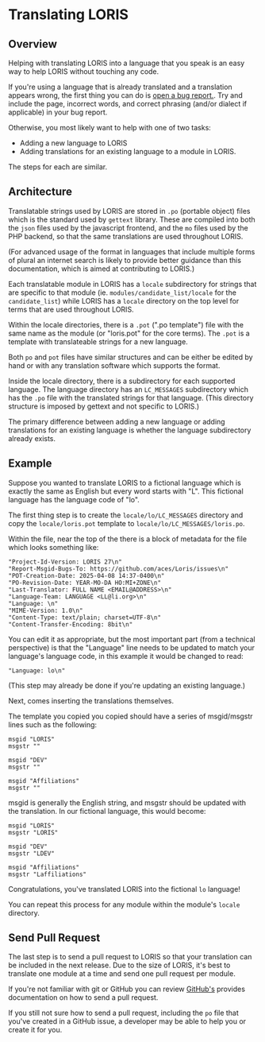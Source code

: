 # Translating LORIS

## Overview

Helping with translating LORIS into a language that you speak is
an easy way to help LORIS without touching any code.

If you're using a language that is already translated and a translation
appears wrong, the first thing you can do is [open a bug report.](https://github.com/aces/Loris/issues/new?template=bug_report.md). Try and include
the page, incorrect words, and correct phrasing (and/or dialect if applicable)
in your bug report.

Otherwise, you most likely want to help with one of two tasks:
- Adding a new language to LORIS
- Adding translations for an existing language to a module in LORIS.

The steps for each are similar.

## Architecture

Translatable strings used by LORIS are stored in `.po` (portable object)
files which is the standard used by `gettext` library. These are compiled
into both the `json` files used by the javascript frontend, and the `mo` files
used by the PHP backend, so that the same translations are used throughout
LORIS.

(For advanced usage of the format in languages that include multiple forms of
plural an internet search is likely to provide better guidance than this
documentation, which is aimed at contributing to LORIS.)

Each translatable module in LORIS has a `locale` subdirectory for strings that
are specific to that module (ie. `modules/candidate_list/locale` for the
`candidate_list`) while LORIS has a `locale` directory on the top level
for terms that are used throughout LORIS.

Within the locale directories, there is a `.pot` (".po template") file with
the same name as the module (or "loris.pot" for the core terms). The `.pot`
is a template with translateable strings for a new language.

Both `po` and `pot` files have similar structures and can be either be edited
by hand or with any translation software which supports the format.

Inside the locale directory, there is a subdirectory for each supported language.
The language directory has an `LC_MESSAGES` subdirectory which has the `.po` file
with the translated strings for that language. (This directory structure is imposed
by gettext and not specific to LORIS.)

The primary difference between adding a new language or adding translations for
an existing language is whether the language subdirectory already exists.

## Example 

Suppose you wanted to translate LORIS to a fictional language which is exactly
the same as English but every word starts with "L". This fictional language has
the language code of "lo".

The first thing step is to create the `locale/lo/LC_MESSAGES` directory and
copy the `locale/loris.pot` template to `locale/lo/LC_MESSAGES/loris.po`.

Within the file, near the top of the there is a block of metadata for the file
which looks something like:

```
"Project-Id-Version: LORIS 27\n"
"Report-Msgid-Bugs-To: https://github.com/aces/Loris/issues\n"
"POT-Creation-Date: 2025-04-08 14:37-0400\n"
"PO-Revision-Date: YEAR-MO-DA HO:MI+ZONE\n"
"Last-Translator: FULL NAME <EMAIL@ADDRESS>\n"
"Language-Team: LANGUAGE <LL@li.org>\n"
"Language: \n"
"MIME-Version: 1.0\n"
"Content-Type: text/plain; charset=UTF-8\n"
"Content-Transfer-Encoding: 8bit\n"
```

You can edit it as appropriate, but the most important part (from a technical
perspective) is that the "Language" line needs to be updated to match your
language's language code, in this example it would be changed to read:

```
"Language: lo\n"
```

(This step may already be done if you're updating an existing language.)

Next, comes inserting the translations themselves. 

The template you copied you copied should have a series of msgid/msgstr lines such
as the following:

```
msgid "LORIS"
msgstr ""

msgid "DEV"
msgstr ""

msgid "Affiliations"
msgstr ""
```

msgid is generally the English string, and msgstr should be updated with the
translation. In our fictional language, this would become:

```
msgid "LORIS"
msgstr "LORIS"

msgid "DEV"
msgstr "LDEV"

msgid "Affiliations"
msgstr "Laffiliations"
```

Congratulations, you've translated LORIS into the fictional `lo` language!

You can repeat this process for any module within the module's `locale`
directory.

## Send Pull Request 

The last step is to send a pull request to LORIS so that your translation
can be included in the next release. Due to the size of LORIS, it's best to translate one module at a time and send one pull request per module.

If you're not familiar with git or GitHub you can review [GitHub's](https://docs.github.com/en/pull-requests/collaborating-with-pull-requests/proposing-changes-to-your-work-with-pull-requests/creating-a-pull-request) provides documentation on how
to send a pull request.

If you still not sure how to send a pull request, including the `po` file
that you've created in a GitHub issue, a developer may be able to help you
or create it for you.
